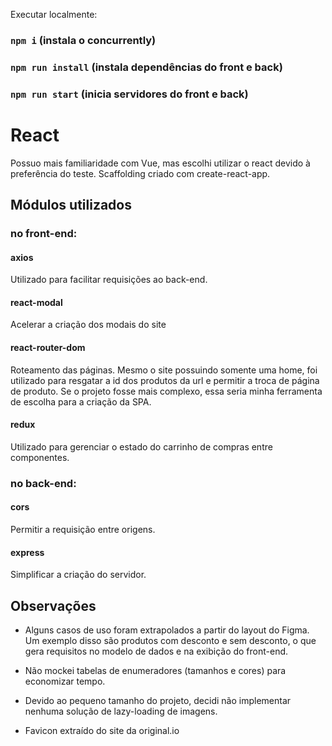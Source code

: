 Executar localmente:

### `npm i` (instala o concurrently)
### `npm run install` (instala dependências do front e back)
### `npm run start` (inicia servidores do front e back)

# React
Possuo mais familiaridade com Vue, mas escolhi utilizar o react devido à preferência do teste.
 Scaffolding criado com create-react-app.

## Módulos utilizados

### no front-end:

#### axios
Utilizado para facilitar requisições ao back-end.

#### react-modal
Acelerar a criação dos modais do site

#### react-router-dom 
Roteamento das páginas. Mesmo o site possuindo somente uma home, foi utilizado para resgatar a id dos produtos da url e 
permitir a troca de página de produto. Se o projeto fosse mais complexo, essa seria minha ferramenta de escolha
para a criação da SPA.

#### redux
Utilizado para gerenciar o estado do carrinho de compras entre componentes.


### no back-end:

#### cors
Permitir a requisição entre origens.

#### express
Simplificar a criação do servidor.

## Observações

- Alguns casos de uso foram extrapolados a partir do layout do Figma. Um exemplo disso 
são produtos com desconto e sem desconto, o que gera requisitos no modelo de dados e na exibição
do front-end.

- Não mockei tabelas de enumeradores (tamanhos e cores) para economizar tempo.

- Devido ao pequeno tamanho do projeto, decidi não implementar nenhuma solução de lazy-loading
de imagens.

- Favicon extraído do site da original.io
